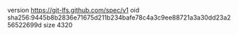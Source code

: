 version https://git-lfs.github.com/spec/v1
oid sha256:9445b8b2836e71675d211b234bafe78c4a3c9ee88721a3a30dd23a256522699d
size 4320
